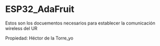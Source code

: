 # ESP32_AdaFruit
Estos son los docuementos necesarios para establecer la comunicación wireless del UR

Propiedad: Héctor de la Torre_yo
